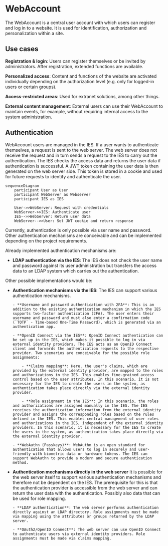 # WebAccount

The WebAccount is a central user account with which users can register and log in to a website. It is used for identification, authorization and personalization within a site.

## Use cases

**Registration & login**: Users can register themselves or be invited by administrators. After registration, extended functions are available.

**Personalized access**: Content and functions of the website are activated individually depending on the authorization level (e.g. only for logged-in users or certain groups).

**Access-restricted areas**: Used for extranet solutions, among other things.

**External content management**: External users can use their WebAccount to maintain events, for example, without requiring internal access to the system administration.

## Authentication

WebAccount users are managed in the IES. If a user wants to authenticate themselves, a request is sent to the web server. The web server does not receive the request and in turn sends a request to the IES to carry out the authentication. The IES checks the access data and returns the user data if authentication is successful. A JWT token containing the user data is then generated on the web server side. This token is stored in a cookie and used for future requests to identify and authenticate the user.

```mermaid
sequenceDiagram
    participant User as User
    participant WebServer as Webserver
    participant IES as IES

    User->>WebServer: Request with credentials
    WebServer->>IES: Authenticate user
    IES-->>WebServer: Return user data
    WebServer-->>User: Set JWT cookie and return response
```

Currently, authentication is only possible via user name and password. Other authentication mechanisms are conceivable and can be implemented depending on the project requirements.

Already implemented authentication mechanisms are:

- **LDAP authentication via the IES**: The IES does not check the user name and password against its user administration but transfers the access data to an LDAP system which carries out the authentication.

Other possible implementations would be:

- **Authentication mechanisms via the IES**: The IES can support various authentication mechanisms.

      - **Username and password authentication with 2FA**: This is an addition to the existing authentication mechanism in which the IES supports two-factor authentication (2FA). The user enters their username and password and must also enter a confirmation code (`TOTP` - Time-based One-Time Password), which is generated via an authentication app.

      - **OpenID Connect via the IES**: OpenID Connect authentication can be set up in the IES, which makes it possible to log in via external identity providers. The IES acts as an OpenID Connect client and forwards the authentication requests to the respective provider. Two scenarios are conceivable for the possible role assignments:

          - **Claims mapping**: Here, the user's claims, which are provided by the external identity provider, are mapped to the roles and authorizations in the IES. This enables fine-grained access control based on the user attributes. In this scenario, it is not necessary for the IES to create the users in the system, as authentication takes place directly via the external identity provider.

          - **Role assignment in the IES**: In this scenario, the roles and authorizations are assigned manually in the IES. The IES receives the authentication information from the external identity provider and assigns the corresponding roles based on the rules defined in the IES. This enables central management of user roles and authorizations in the IES, independent of the external identity providers. In this scenario, it is necessary for the IES to create the users in the system, as authentication takes place directly via the external identity provider.

      - **WebAuthn (Passkeys)**: WebAuthn is an open standard for authentication that allows users to log in securely and user-friendly with biometric data or hardware tokens. The IES can support WebAuthn to provide a modern and secure authentication method.

- **Authentication mechanisms directly in the web server** It is possible for the web server itself to support various authentication mechanisms and therefore not be dependent on the IES. The prerequisite for this is that the authentication provider is accessible from the web server and can return the user data with the authentication. Possibly also data that can be used for role mapping.

      - **LDAP authentication**: The web server performs authentication directly against an LDAP directory. Role assignments must be made via mapping using the attributes or groups returned by the LDAP server.

      - **OAuth2/OpenID Connect**: The web server can use OpenID Connect to authenticate users via external identity providers. Role assignments must be made via claims mapping.
